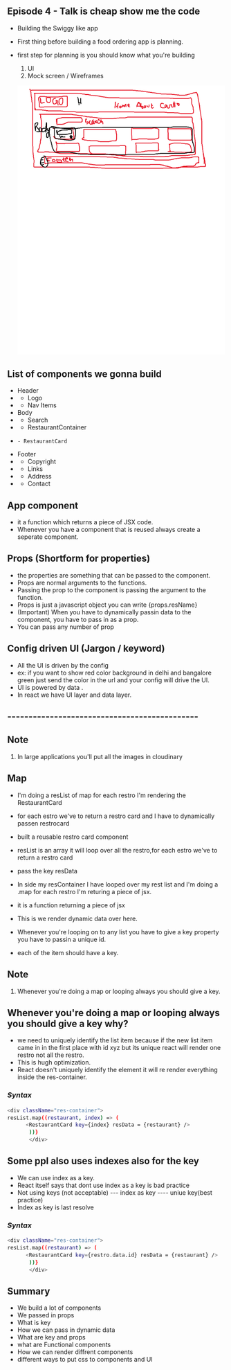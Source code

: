 ## Episode 4 - Talk is cheap show me the code

- Building the Swiggy like app
- First thing before building a food ordering app is planning.
- first step for planning is you should know what you're building
  1. UI
  2. Mock screen / Wireframes

  ![](wireframe.png) 

## List of components we gonna build

 * Header
 *  - Logo
 *  - Nav Items
 * Body
 *  - Search
 *  - RestaurantContainer
 *     - RestaurantCard
 * Footer
 *  - Copyright
 *  - Links
 *  - Address
 *  - Contact


## App component
- it a function which returns a piece of JSX code.
- Whenever  you have a component that is reused always create a seperate component.

## Props (Shortform for properties)
- the properties are something that can be passed to the component.
- Props are normal arguments to the functions.
- Passing the prop to the component is passing the argument to the function.
- Props is just a javascript object you can write {props.resName}
- (Important) When you have to dynamically passin data to the component, you have to pass in as a prop.
- You can pass any number of prop

## Config driven UI (Jargon / keyword)
- All the UI is driven by the config
- ex: if you want to show red color background in delhi and bangalore green  just send the color in the url and your config will drive the UI.
- UI is powered by data .
- In react we have UI layer and data layer.

## ---------------------------------------------

## Note
1. In large applications you'll put all the images in cloudinary

## Map

- I'm doing a resList of map for each restro I'm rendering the RestaurantCard
  
- for each estro we've to return a restro card and I have to dynamically passen restrocard 

- built a reusable restro card component
- resList is an array it will loop over all the restro,for each estro we've to return a restro card
- pass the key resData
- In side my resContainer I have looped over my rest list and I'm doing a .map for each restro I'm returing a piece of jsx.
- it is a function returning a piece of jsx
- This is we render dynamic data over here.
- Whenever you're looping on to any list you have to give a key property you have to passin a unique id.
- each of the item should have a key.
## Note
1. Whenever you're doing a map or looping always you should give a key.

## Whenever you're doing a map or looping always you should give a key why?
- we need to uniquely identify the list item because if the new list item
came in in the first place with id xyz but its unique react will render one restro not all the restro.
- This is hugh optimization.
- React doesn't uniquely identify the element it will re render everything inside the res-container.
### _Syntax_
```sh
<div className="res-container">
resList.map((restaurant, index) => (
      <RestaurantCard key={index} resData = {restaurant} />
       ))}
       </div>
```

## Some ppl also uses indexes also for the key
- We can use index as a key.
- React itself says that dont use index as a key is bad practice
- Not using keys (not acceptable) --- index as key ---- uniue key(best practice)
- Index as key is last resolve

### _Syntax_
```sh
<div className="res-container">
resList.map((restaurant) => (
      <RestaurantCard key={restro.data.id} resData = {restaurant} />
       ))}
       </div>
```

## Summary
- We build a lot of components
- We passed in props
- What is key
- How we can pass in dynamic data
- What are key and props
- what are Functional components
- How we can render diffrent components
- different ways to put css to components and UI
